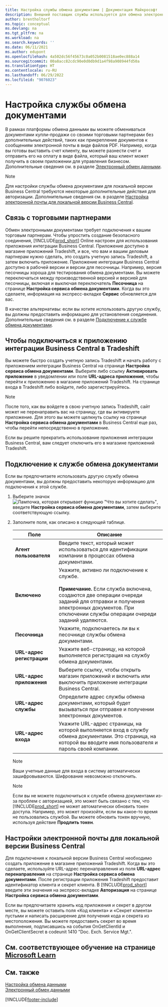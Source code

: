 ```yaml
---
title: Настройка службы обмена документами | Документация Майкрософт
description: Внешний поставщик службы используется для обмена электронными документами с деловыми партнерами.
author: brentholtorf
ms.topic: conceptual
ms.devlang: na
ms.tgt_pltfrm: na
ms.workload: na
ms.search.keywords: ''
ms.date: 06/11/2021
ms.author: edupont
ms.openlocfilehash: 4a502dc56f45673c0a052b0081518ae0ec888a14
ms.sourcegitcommit: 00a8acc82cdc90e0d0db9d1a4f98a908944fd50a
ms.translationtype: HT
ms.contentlocale: ru-RU
ms.lasthandoff: 06/29/2022
ms.locfileid: "9076023"
---
```

# <a name="set-up-a-document-exchange-service"></a>Настройка службы обмена документами

В рамках платформы обмена данными вы можете обмениваться документами купли-продажи со своими торговыми партнерами без дополнительных действий, таких как прикрепление документов к сообщениям электронной почты в виде файлов PDF. Например, когда вы готовы выставить счет клиенту, вы можете разнести счет и отправить его на оплату в виде файла, который ваш клиент может получить в своем приложении для управления бизнесом. Дополнительные сведения см. в разделе [Электронный обмен данными](across-data-exchange.md).

> [!NOTE]
> Для настройки службы обмена документами для локальной версии Business Central требуются некоторые дополнительные действия для авторизации. Дополнительные сведения см. в разделе [Настройка электронной почты для локальной версии Business Central](#settings-for-business-central-on-premises).

## <a name="connecting-with-trading-partners"></a>Связь с торговыми партнерами

Обмен электронными документами требует подключения к вашим торговым партнерам. Чтобы упростить создание безопасного соединения, [!INCLUDE[prod_short](includes/prod_short.md)] Online настроен для использования приложения интеграции Business Central. Приложение доступно в магазине приложений Tradeshift, и все, что вам и вашим деловым партнерам нужно сделать, это создать учетную запись Tradeshift, а затем включить приложение. Приложение интеграции Business Central доступно в рабочей версии и версии для песочницы. Например, версия песочницы хороша для тестирования обмена документами. Вы можете переключаться между производственной версией и версией для песочницы, включая и выключая переключатель **Песочница** на странице **Настройка сервиса обмена документами**. Когда вы это сделаете, информация на экспресс-вкладке **Сервис** обновляется для вас.

В качестве альтернативы: если вы хотите использовать другую службу, вы должны предоставить информацию для установления соединения. Дополнительные сведения см. в разделе [Подключение к службе обмена документами](across-how-to-set-up-a-document-exchange-service.md#to-connect-to-a-document-exchange-service).

## <a name="to-connect-to-the-business-central-integration-app-on-tradeshift"></a>Чтобы подключиться к приложению интеграции Business Central в Tradeshift

Вы можете быстро создать учетную запись Tradeshift и начать работу с приложением интеграции Business Central на странице **Настройка сервиса обмена документами**. Выберите либо ссылку **Активировать приложение** в уведомлении или поле **URL-адреса приложения**, чтобы перейти к приложению в магазине приложений Tradeshift. На странице входа в Tradeshift либо войдите, либо зарегистрируйтесь.

> [!NOTE]
> После того, как вы войдете в свою учетную запись Tradeshift, сайт может не перенаправить вас на страницу, где вы активируете приложение. Для этого вы можете щелкнуть ссылку на странице **Настройка сервиса обмена документами** в Business Central еще раз, чтобы перейти непосредственно в приложение.

Если вы решите прекратить использование приложения интеграции Business Central, вам следует отключить его в магазине приложений Tradeshift. 

## <a name="to-connect-to-a-document-exchange-service"></a>Подключение к службе обмена документами

Если вы предпочитаете использовать другую службу обмена документами, вы должны предоставить некоторую информацию для подключения к этой службе.

1. Выберите значок ![Лампочка, которая открывает функцию "Что вы хотите сделать"](media/ui-search/search_small.png "Что вы хотите сделать"), введите **Настройка сервиса обмена документами**, затем выберите соответствующую ссылку.  
2. Заполните поля, как описано в следующей таблице.  

    |Поле|Описание|  
    |---------------------------------|---------------------------------------|  
    |**Агент пользователя**|Введите текст, который может использоваться для идентификации компании в процессах обмена документами.|  
    |**Включено**|Укажите, активно ли подключение к службе.<br><br> **Примечание.** Если служба включена, создаются две операции очереди заданий для отправки и получения электронных документов. При отключении службы операции очереди заданий удаляются.|  
    |**Песочница**|Укажите, подключаетесь ли вы к песочнице службы обмена документами.|
    |**URL-адрес регистрации**|Укажите веб-страницу, на которой выполняется регистрация на службу обмена документами.|  
    |**URL-адрес приложения**|Выберите ссылку, чтобы открыть магазин приложений и включить или выключить приложение интеграции Business Central.|
    |**URL-адрес службы**|Определите адрес службы обмена документами, который будет вызываться при отправке и получении электронных документов.|  
    |**URL-адрес входа**|Укажите URL-адрес страницы, на которой выполняется вход в службу обмена документами. Это страница, на которой вы вводите имя пользователя и пароль своей компании.|  
    
    > [!NOTE]  
    > Ваши учетные данные для входа в систему автоматически зашифровываются. Шифрование невозможно отключить.

    > [!NOTE]
    > Если вы не можете подключиться к службе обмена документами из-за проблем с авторизацией, это может быть связано с тем, что [!INCLUDE[prod_short](includes/prod_short.md)] не может автоматически обновить токен доступа. Например, это может произойти, если вы какое-то время не пользовались службой. Вы можете обновить токен вручную, используя действие **Продлить токен**.

## <a name="settings-for-business-central-on-premises"></a>Настройки электронной почты для локальной версии Business Central

Для подключения к локальной версии Business Central необходимо создать приложение в магазине приложений Tradeshift. Когда вы это сделаете, используйте URL-адрес перенаправления из поля **URL-адрес перенаправления** на странице **Настройка сервиса обмена документами**. После регистрации приложения Tradeshift предоставит идентификатор клиента и секрет клиента. В [!INCLUDE[prod_short](includes/prod_short.md)] введите эти значения на экспресс-вкладке **Авторизация** на странице **Настройка сервиса обмена документами**.

Если вы предпочитаете хранить код приложения и секрет в другом месте, вы можете оставить поля «Код клиента» и «Секрет клиента» пустыми и написать расширение для получения кода и секрета из местоположения. Вы можете предоставить секрет во время выполнения, подписавшись на события OnGetClientId и OnGetClientSecret в codeunit 1410 "Doc. Exch. Service Mgt.".

## <a name="see-related-training-at-microsoft-learn"></a>См. соответствующее обучение на странице [Microsoft Learn](/learn/modules/electronic-documents-dynamics-365-business-central/)

## <a name="see-also"></a>См. также

[Настройка обмена данными](across-set-up-data-exchange.md)  
[Электронный обмен данными](across-data-exchange.md)


[!INCLUDE[footer-include](includes/footer-banner.md)]